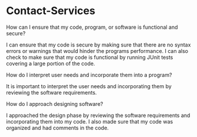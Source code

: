 # Contact-Services
How can I ensure that my code, program, or software is functional and secure?

I can ensure that my code is secure by making sure that there are no syntax errors or warnings that would hinder the programs performance. I can also check to make sure that my code is functional by running JUnit tests covering a large portion of the code.

How do I interpret user needs and incorporate them into a program?

It is important to interpret the user needs and incorporating them by reviewing the software requirements. 

How do I approach designing software?

I approached the design phase by reviewing the software requirements and incorporating them into my code. I also made sure that my code was organized and had comments in the code. 
